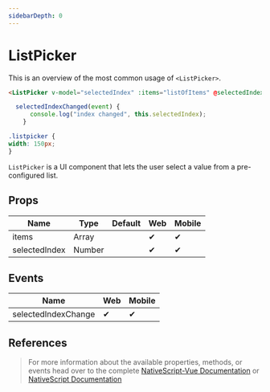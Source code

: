 ```yaml
---
sidebarDepth: 0
---
```

# ListPicker

This is an overview of the most common usage of `<ListPicker>`.

<DocExampleBox codeBox="https://codesandbox.io/s/l9l6o34mvm">

```html
<ListPicker v-model="selectedIndex" :items="listOfItems" @selectedIndexChange="selectedIndexChanged" />
```

```js
  selectedIndexChanged(event) {
      console.log("index changed", this.selectedIndex);
    }
```

```scss
.listpicker {
width: 150px;
}
```

<ListPickerDoc />
</DocExampleBox>

`ListPicker` is a UI component that lets the user select a value from a pre-configured list.


## Props

| Name          | Type   | Default | Web | Mobile |
| ------------- | ------ | ------- | --- | ------ |
| items         | Array  |         | ✔   | ✔      |
| selectedIndex | Number |         | ✔   | ✔      |

## Events

| Name                | Web | Mobile |
| ------------------- | --- | ------ |
| selectedIndexChange | ✔   | ✔      |


## References

> For more information about the available properties, methods, or events head over to the complete [NativeScript-Vue Documentation](https://nativescript-vue.org/en/docs/elements/components/list-picker/)
> or [NativeScript Documentation](https://docs.nativescript.org/api-reference/classes/_ui_list_picker_.listpicker)
